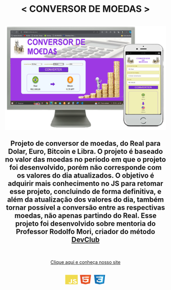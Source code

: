 <h1 align="center">< CONVERSOR DE MOEDAS ></h1>
<br>
<div align="center"><img align="center" width="550px" src="https://github.com/MrSalis/Proj-Conversor-de-moedas/blob/main/assets/mockup-branco-moedas.png?raw=true"/>
<h2 align="center" font-size: 10px>Projeto de conversor de moedas, do Real para Dolar, Euro, Bitcoin e Libra.
O projeto é baseado no valor das moedas no período em que o projeto foi desenvolvido, porém não corresponde com os valores do dia atualizados.
O objetivo é adquirir mais conhecimento no JS para retomar esse projeto, concluindo de forma definitiva, e além da atualização dos valores do dia, também tornar possível a conversão entre as respectivas moedas, não apenas partindo do Real.
Esse projeto foi desenvolvido sobre mentoria do Professor Rodolfo Mori, criador do método 
 <a href="https://rodolfomori.com.br/devclub">DevClub</a></h2>
</div>
<br>
<p align="center"><a href="https://devconversordemoedas.netlify.app/">Clique aqui e conheça nosso site</a><p/>
<div align="center" style="display: inline_block"><br>
  <img align="center" alt="Rafa-Js" height="30" width="40" src="https://raw.githubusercontent.com/devicons/devicon/master/icons/javascript/javascript-plain.svg">
  <img align="center" alt="Rafa-HTML" height="30" width="40" src="https://raw.githubusercontent.com/devicons/devicon/master/icons/html5/html5-original.svg">
  <img align="center" alt="Rafa-CSS" height="30" width="40" src="https://raw.githubusercontent.com/devicons/devicon/master/icons/css3/css3-original.svg">
 
</div>

